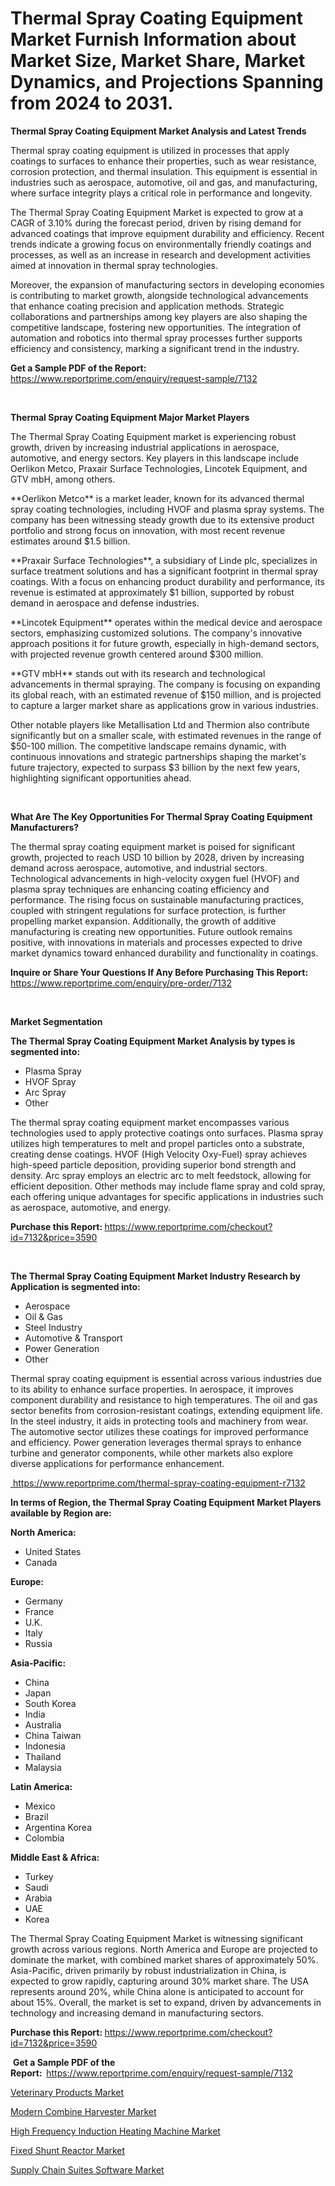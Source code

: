 <p><h1>Thermal Spray Coating Equipment Market Furnish Information about Market Size, Market Share, Market Dynamics, and Projections Spanning from 2024 to 2031.</h1></p><p><strong>Thermal Spray Coating Equipment Market Analysis and Latest Trends</strong></p>
<p><p>Thermal spray coating equipment is utilized in processes that apply coatings to surfaces to enhance their properties, such as wear resistance, corrosion protection, and thermal insulation. This equipment is essential in industries such as aerospace, automotive, oil and gas, and manufacturing, where surface integrity plays a critical role in performance and longevity.</p><p>The Thermal Spray Coating Equipment Market is expected to grow at a CAGR of 3.10% during the forecast period, driven by rising demand for advanced coatings that improve equipment durability and efficiency. Recent trends indicate a growing focus on environmentally friendly coatings and processes, as well as an increase in research and development activities aimed at innovation in thermal spray technologies. </p><p>Moreover, the expansion of manufacturing sectors in developing economies is contributing to market growth, alongside technological advancements that enhance coating precision and application methods. Strategic collaborations and partnerships among key players are also shaping the competitive landscape, fostering new opportunities. The integration of automation and robotics into thermal spray processes further supports efficiency and consistency, marking a significant trend in the industry.</p></p>
<p><strong>Get a Sample PDF of the Report:&nbsp;</strong> <a href="https://www.reportprime.com/enquiry/request-sample/7132">https://www.reportprime.com/enquiry/request-sample/7132</a></p>
<p>&nbsp;</p>
<p><strong>Thermal Spray Coating Equipment Major Market Players</strong></p>
<p><p>The Thermal Spray Coating Equipment market is experiencing robust growth, driven by increasing industrial applications in aerospace, automotive, and energy sectors. Key players in this landscape include Oerlikon Metco, Praxair Surface Technologies, Lincotek Equipment, and GTV mbH, among others.</p><p>**Oerlikon Metco** is a market leader, known for its advanced thermal spray coating technologies, including HVOF and plasma spray systems. The company has been witnessing steady growth due to its extensive product portfolio and strong focus on innovation, with most recent revenue estimates around $1.5 billion.</p><p>**Praxair Surface Technologies**, a subsidiary of Linde plc, specializes in surface treatment solutions and has a significant footprint in thermal spray coatings. With a focus on enhancing product durability and performance, its revenue is estimated at approximately $1 billion, supported by robust demand in aerospace and defense industries.</p><p>**Lincotek Equipment** operates within the medical device and aerospace sectors, emphasizing customized solutions. The company's innovative approach positions it for future growth, especially in high-demand sectors, with projected revenue growth centered around $300 million.</p><p>**GTV mbH** stands out with its research and technological advancements in thermal spraying. The company is focusing on expanding its global reach, with an estimated revenue of $150 million, and is projected to capture a larger market share as applications grow in various industries.</p><p>Other notable players like Metallisation Ltd and Thermion also contribute significantly but on a smaller scale, with estimated revenues in the range of $50-100 million. The competitive landscape remains dynamic, with continuous innovations and strategic partnerships shaping the market's future trajectory, expected to surpass $3 billion by the next few years, highlighting significant opportunities ahead.</p></p>
<p>&nbsp;</p>
<p><strong>What Are The Key Opportunities For Thermal Spray Coating Equipment Manufacturers?</strong></p>
<p><p>The thermal spray coating equipment market is poised for significant growth, projected to reach USD 10 billion by 2028, driven by increasing demand across aerospace, automotive, and industrial sectors. Technological advancements in high-velocity oxygen fuel (HVOF) and plasma spray techniques are enhancing coating efficiency and performance. The rising focus on sustainable manufacturing practices, coupled with stringent regulations for surface protection, is further propelling market expansion. Additionally, the growth of additive manufacturing is creating new opportunities. Future outlook remains positive, with innovations in materials and processes expected to drive market dynamics toward enhanced durability and functionality in coatings.</p></p>
<p><strong>Inquire or Share Your Questions If Any Before Purchasing This Report:</strong> <a href="https://www.reportprime.com/enquiry/pre-order/7132">https://www.reportprime.com/enquiry/pre-order/7132</a></p>
<p>&nbsp;</p>
<p><strong>Market Segmentation</strong></p>
<p><strong>The Thermal Spray Coating Equipment Market Analysis by types is segmented into:</strong></p>
<p><ul><li>Plasma Spray</li><li>HVOF Spray</li><li>Arc Spray</li><li>Other</li></ul></p>
<p><p>The thermal spray coating equipment market encompasses various technologies used to apply protective coatings onto surfaces. Plasma spray utilizes high temperatures to melt and propel particles onto a substrate, creating dense coatings. HVOF (High Velocity Oxy-Fuel) spray achieves high-speed particle deposition, providing superior bond strength and density. Arc spray employs an electric arc to melt feedstock, allowing for efficient deposition. Other methods may include flame spray and cold spray, each offering unique advantages for specific applications in industries such as aerospace, automotive, and energy.</p></p>
<p><strong>Purchase this Report:&nbsp;</strong><a href="https://www.reportprime.com/checkout?id=7132&price=3590">https://www.reportprime.com/checkout?id=7132&price=3590</a></p>
<p>&nbsp;</p>
<p><strong>The Thermal Spray Coating Equipment Market Industry Research by Application is segmented into:</strong></p>
<p><ul><li>Aerospace</li><li>Oil & Gas</li><li>Steel Industry</li><li>Automotive & Transport</li><li>Power Generation</li><li>Other</li></ul></p>
<p><p>Thermal spray coating equipment is essential across various industries due to its ability to enhance surface properties. In aerospace, it improves component durability and resistance to high temperatures. The oil and gas sector benefits from corrosion-resistant coatings, extending equipment life. In the steel industry, it aids in protecting tools and machinery from wear. The automotive sector utilizes these coatings for improved performance and efficiency. Power generation leverages thermal sprays to enhance turbine and generator components, while other markets also explore diverse applications for performance enhancement.</p></p>
<p><a href="https://www.reportprime.com/thermal-spray-coating-equipment-r7132">&nbsp;https://www.reportprime.com/thermal-spray-coating-equipment-r7132</a></p>
<p><strong>In terms of Region, the Thermal Spray Coating Equipment Market Players available by Region are:</strong></p>
<p>
    <p> <strong> North America: </strong>
        <ul>
            <li>United States</li>
            <li>Canada</li>
        </ul>
        </p> 
    <p> <strong> Europe: </strong>
        <ul>
            <li>Germany</li>
            <li>France</li>
            <li>U.K.</li>
            <li>Italy</li>
            <li>Russia</li>
        </ul>
        </p> 
    <p> <strong> Asia-Pacific: </strong>
        <ul>
            <li>China</li>
            <li>Japan</li>
            <li>South Korea</li>
            <li>India</li>
            <li>Australia</li>
            <li>China Taiwan</li>
            <li>Indonesia</li>
            <li>Thailand</li>
            <li>Malaysia</li>
        </ul>
        </p> 
    <p> <strong> Latin America: </strong>
        <ul>
            <li>Mexico</li>
            <li>Brazil</li>
            <li>Argentina Korea</li>
            <li>Colombia</li>
        </ul>
        </p> 
    <p> <strong> Middle East & Africa: </strong>
        <ul>
            <li>Turkey</li>
            <li>Saudi</li>
            <li>Arabia</li>
            <li>UAE</li>
            <li>Korea</li>
        </ul>
    </p>
    </p>
<p><p>The Thermal Spray Coating Equipment Market is witnessing significant growth across various regions. North America and Europe are projected to dominate the market, with combined market shares of approximately 50%. Asia-Pacific, driven primarily by robust industrialization in China, is expected to grow rapidly, capturing around 30% market share. The USA represents around 20%, while China alone is anticipated to account for about 15%. Overall, the market is set to expand, driven by advancements in technology and increasing demand in manufacturing sectors.</p></p>
<p><strong>Purchase this Report: </strong><a href="https://www.reportprime.com/checkout?id=7132&price=3590">https://www.reportprime.com/checkout?id=7132&price=3590</a></p>
<p>&nbsp;<strong>Get a Sample PDF of the Report:&nbsp;&nbsp;</strong><a href="https://www.reportprime.com/enquiry/request-sample/7132">https://www.reportprime.com/enquiry/request-sample/7132</a></p>
<p><strong></strong></p>
<p><p><a href="https://www.linkedin.com/pulse/veterinary-products-market-forecast-global-trends-analysis-pzopc?trackingId=lmmNOdgYT8C%2FbD%2BgqjiGCg%3D%3D">Veterinary Products Market</a></p><p><a href="https://issuu.com/reportprime-2/docs/modern-combine-harvester-market-siz_29db36dd97e04b">Modern Combine Harvester Market</a></p><p><a href="https://github.com/petbigbeepjn/Market-Research-Report-List-1/blob/main/high-frequency-induction-heating-machine-market.md">High Frequency Induction Heating Machine Market</a></p><p><a href="https://issuu.com/reportprime-2/docs/fixed-shunt-reactor-market-size-203_5a7b72ef335bc8">Fixed Shunt Reactor Market</a></p><p><a href="https://medium.com/@lauryframi644/supply-chain-suites-software-market-share-and-new-trends-analysis-by-its-type-application-3b80bcbbc313">Supply Chain Suites Software Market</a></p></p>